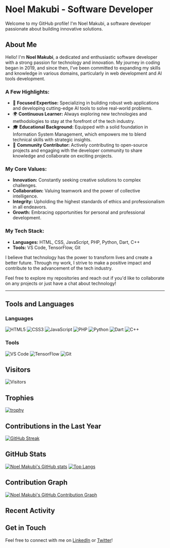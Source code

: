 # Noel Makubi - Software Developer

Welcome to my GitHub profile! I'm Noel Makubi, a software developer passionate about building innovative solutions.

## About Me

Hello! I'm **Noel Makubi**, a dedicated and enthusiastic software developer with a strong passion for technology and innovation. My journey in coding began in 2019, and since then, I've been committed to expanding my skills and knowledge in various domains, particularly in web development and AI tools development.

### A Few Highlights:
- 🎯 **Focused Expertise:** Specializing in building robust web applications and developing cutting-edge AI tools to solve real-world problems.
- 🌍 **Continuous Learner:** Always exploring new technologies and methodologies to stay at the forefront of the tech industry.
- 🎓 **Educational Background:** Equipped with a solid foundation in Information System Management, which empowers me to blend technical skills with strategic insights.
- 🤝 **Community Contributor:** Actively contributing to open-source projects and engaging with the developer community to share knowledge and collaborate on exciting projects.

### My Core Values:
- **Innovation:** Constantly seeking creative solutions to complex challenges.
- **Collaboration:** Valuing teamwork and the power of collective intelligence.
- **Integrity:** Upholding the highest standards of ethics and professionalism in all endeavors.
- **Growth:** Embracing opportunities for personal and professional development.

### My Tech Stack:
- **Languages:** HTML, CSS, JavaScript, PHP, Python, Dart, C++
- **Tools:** VS Code, TensorFlow, Git

I believe that technology has the power to transform lives and create a better future. Through my work, I strive to make a positive impact and contribute to the advancement of the tech industry.

Feel free to explore my repositories and reach out if you'd like to collaborate on any projects or just have a chat about technology!

---

## Tools and Languages

### Languages
![HTML5](https://img.shields.io/badge/HTML5-E34F26?style=for-the-badge&logo=html5&logoColor=white)
![CSS3](https://img.shields.io/badge/CSS3-1572B6?style=for-the-badge&logo=css3&logoColor=white)
![JavaScript](https://img.shields.io/badge/JavaScript-F7DF1E?style=for-the-badge&logo=javascript&logoColor=black)
![PHP](https://img.shields.io/badge/PHP-777BB4?style=for-the-badge&logo=php&logoColor=white)
![Python](https://img.shields.io/badge/Python-3776AB?style=for-the-badge&logo=python&logoColor=white)
![Dart](https://img.shields.io/badge/Dart-0175C2?style=for-the-badge&logo=dart&logoColor=white)
![C++](https://img.shields.io/badge/C++-00599C?style=for-the-badge&logo=c%2B%2B&logoColor=white)

### Tools
![VS Code](https://img.shields.io/badge/Visual_Studio_Code-0078D4?style=for-the-badge&logo=visual%20studio%20code&logoColor=white)
![TensorFlow](https://img.shields.io/badge/TensorFlow-FF6F00?style=for-the-badge&logo=tensorflow&logoColor=white)
![Git](https://img.shields.io/badge/Git-F05032?style=for-the-badge&logo=git&logoColor=white)

## Visitors

![Visitors](https://visitor-badge.laobi.icu/badge?page_id=noelmakubi)

## Trophies

[![trophy](https://github-profile-trophy.vercel.app/?username=noelmakubi&theme=darkhub)](https://github.com/noelmakubi)

## Contributions in the Last Year

[![GitHub Streak](https://github-readme-streak-stats.herokuapp.com/?user=noelmakubi&theme=dark)](https://git.io/streak-stats)

## GitHub Stats

[![Noel Makubi's GitHub stats](https://github-readme-stats.vercel.app/api?username=noelmakubi&show_icons=true&theme=dark)](https://github.com/noelmakubi)
[![Top Langs](https://github-readme-stats.vercel.app/api/top-langs/?username=noelmakubi&layout=compact&theme=dark)](https://github.com/noelmakubi)

## Contribution Graph

[![Noel Makubi's GitHub Contribution Graph](https://github-readme-activity-graph.cyclic.app/graph?username=noelmakubi&theme=github&hide_border=true)](https://github.com/noelmakubi)

## Recent Activity

<!--START_SECTION:activity-->
<!--END_SECTION:activity-->

## Get in Touch
Feel free to connect with me on [LinkedIn](https://www.linkedin.com/in/noel-makubi-2127911aa/) or [Twitter](https://twitter.com/Noel___Mak)!
